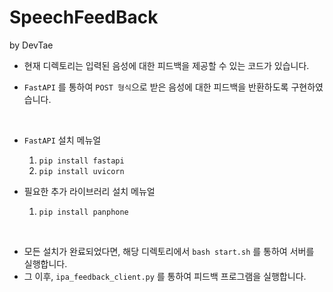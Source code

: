 # SpeechFeedBack

by DevTae

- 현재 디렉토리는 입력된 음성에 대한 피드백을 제공할 수 있는 코드가 있습니다.

- `FastAPI` 를 통하여 `POST 형식`으로 받은 음성에 대한 피드백을 반환하도록 구현하였습니다.

<br/>

- `FastAPI` 설치 메뉴얼
  1. `pip install fastapi`
  2. `pip install uvicorn`

- 필요한 추가 라이브러리 설치 메뉴얼
  1. `pip install panphone`

<br/>

- 모든 설치가 완료되었다면, 해당 디렉토리에서 `bash start.sh` 를 통하여 서버를 실행합니다.
- 그 이후, `ipa_feedback_client.py` 를 통하여 피드백 프로그램을 실행합니다.

